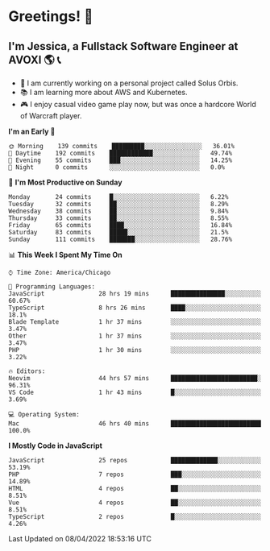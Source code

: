 # Greetings! 🧠

## I'm Jessica, a Fullstack Software Engineer at AVOXI 🌎 📞

- 🌟 I am currently working on a personal project called Solus Orbis.
- 📚 I am learning more about AWS and Kubernetes.
- 🎮 I enjoy casual video game play now, but was once a hardcore World of Warcraft player.

<!--START_SECTION:waka-->
**I'm an Early 🐤** 

```text
🌞 Morning    139 commits    █████████░░░░░░░░░░░░░░░░   36.01% 
🌆 Daytime    192 commits    ████████████░░░░░░░░░░░░░   49.74% 
🌃 Evening    55 commits     ███░░░░░░░░░░░░░░░░░░░░░░   14.25% 
🌙 Night      0 commits      ░░░░░░░░░░░░░░░░░░░░░░░░░   0.0%

```
📅 **I'm Most Productive on Sunday** 

```text
Monday       24 commits     █░░░░░░░░░░░░░░░░░░░░░░░░   6.22% 
Tuesday      32 commits     ██░░░░░░░░░░░░░░░░░░░░░░░   8.29% 
Wednesday    38 commits     ██░░░░░░░░░░░░░░░░░░░░░░░   9.84% 
Thursday     33 commits     ██░░░░░░░░░░░░░░░░░░░░░░░   8.55% 
Friday       65 commits     ████░░░░░░░░░░░░░░░░░░░░░   16.84% 
Saturday     83 commits     █████░░░░░░░░░░░░░░░░░░░░   21.5% 
Sunday       111 commits    ███████░░░░░░░░░░░░░░░░░░   28.76%

```


📊 **This Week I Spent My Time On** 

```text
⌚︎ Time Zone: America/Chicago

💬 Programming Languages: 
JavaScript               28 hrs 19 mins      ███████████████░░░░░░░░░░   60.67% 
TypeScript               8 hrs 26 mins       ████░░░░░░░░░░░░░░░░░░░░░   18.1% 
Blade Template           1 hr 37 mins        ░░░░░░░░░░░░░░░░░░░░░░░░░   3.47% 
Other                    1 hr 37 mins        ░░░░░░░░░░░░░░░░░░░░░░░░░   3.47% 
PHP                      1 hr 30 mins        ░░░░░░░░░░░░░░░░░░░░░░░░░   3.22%

🔥 Editors: 
Neovim                   44 hrs 57 mins      ████████████████████████░   96.31% 
VS Code                  1 hr 43 mins        █░░░░░░░░░░░░░░░░░░░░░░░░   3.69%

💻 Operating System: 
Mac                      46 hrs 40 mins      █████████████████████████   100.0%

```

**I Mostly Code in JavaScript** 

```text
JavaScript               25 repos            █████████████░░░░░░░░░░░░   53.19% 
PHP                      7 repos             ███░░░░░░░░░░░░░░░░░░░░░░   14.89% 
HTML                     4 repos             ██░░░░░░░░░░░░░░░░░░░░░░░   8.51% 
Vue                      4 repos             ██░░░░░░░░░░░░░░░░░░░░░░░   8.51% 
TypeScript               2 repos             █░░░░░░░░░░░░░░░░░░░░░░░░   4.26%

```



 Last Updated on 08/04/2022 18:53:16 UTC
<!--END_SECTION:waka-->

<!--
**jessikuh/jessikuh** is a ✨ _special_ ✨ repository because its `README.md` (this file) appears on your GitHub profile.

Here are some ideas to get you started:

- 🔭 I’m currently working on ...
- 🌱 I’m currently learning ...
- 👯 I’m looking to collaborate on ...
- 🤔 I’m looking for help with ...
- 💬 Ask me about ...
- 📫 How to reach me: ...
- 😄 Pronouns: ...
- ⚡ Fun fact: ...
-->
